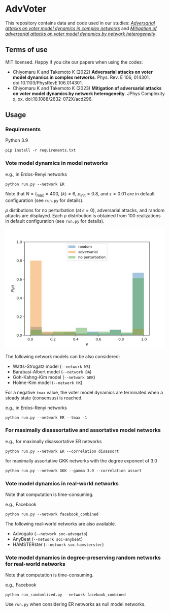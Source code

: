 # AdvVoter
This repository contains data and code used in our studies: *[Adversarial attacks on voter model dynamics in complex networks](https://doi.org/10.1103/PhysRevE.106.014301)* and *[Mitigation of adversarial attacks on voter model dynamics by network heterogeneity](https://doi.org/10.1088/2632-072X/acd296)*.

## Terms of use

MIT licensed. Happy if you cite our papers when using the codes:

* Chiyomaru K and Takemoto K (2022) **Adversarial attacks on voter model dynamics in complex networks**. Phys. Rev. E 106, 014301. doi:10.1103/PhysRevE.106.014301.
* Chiyomaru K and Takemoto K (2023) **Mitigation of adversarial attacks on voter model dynamics by network heterogeneity**. JPhys Complexity x, xx. doi:10.1088/2632-072X/acd296.

## Usage
### Requirements
Python 3.9
```
pip install -r requirements.txt
```

### Vote model dynamics in model networks
e.g., in Erdos-Renyi networks
```
python run.py --network ER
```

Note that $N=t_{\max}=400$, $\langle k \rangle = 6$, $\rho_{\mathrm{init}}=0.8$, and $\epsilon=0.01$ are in default configuration (see `run.py` for details).

$\rho$ distibutions for no perturbation (at $\epsilon=0$), adversarial attacks, and random attacks are displayed.
Each $\rho$ distribution is obtained from 100 realizations in default configuration (see `run.py` for details).

![rho_distributions](rho_distribution.png)

The following network models can be also considered:
* Watts-Strogatz model (`--network WS`)
* Barabasi-Albert model (`--network BA`)
* Goh-Kahng-Kim model (`--network GKK`)
* Holme-Kim model (`--network HK`)

For a negative `tmax` value, the voter model dynamics are terminated when a steady state (consensus) is reached.

e.g., in Erdos-Renyi networks
```
python run.py --network ER --tmax -1
```

### For maximally disassortative and assortative model networks
e.g., for maximally disassortative ER networks
```
python run.py --network ER --correlation disassort
```

for maximally assortative GKK networks with the degree exponent of 3.0
```
python run.py --network GKK --gamma 3.0 --correlation assort
```

### Vote model dynamics in real-world networks
Note that computation is time-consuming.

e.g., Facebook
```
python run.py --network facebook_combined
```

The following real-world networks are also available.
* Advogato (`--network soc-advogato`)
* AnyBeat (`--network soc-anybeat`)
* HAMSTERster (`--network soc-hamsterster`)

### Vote model dynamics in degree-preserving random networks for real-world networks
Note that computation is time-consuming.

e.g., Facebook
```
python run_randomlized.py --network facebook_combined
```

Use `run.py` when considering ER networks as null model networks.
